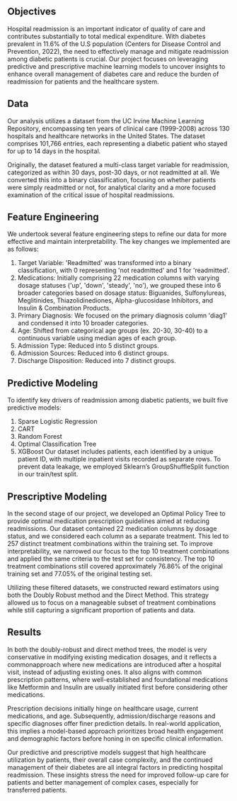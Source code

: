 ## Objectives
Hospital readmission is an important indicator of quality of care and contributes substantially to total
medical expenditure. With diabetes prevalent in 11.6% of the U.S population (Centers for Disease Control
and Prevention, 2022), the need to effectively manage and mitigate readmission among diabetic patients is
crucial. Our project focuses on leveraging predictive and prescriptive machine learning models to uncover
insights to enhance overall management of diabetes care and reduce the burden of readmission for patients
and the healthcare system.

## Data
Our analysis utilizes a dataset from the UC Irvine Machine Learning Repository, encompassing ten years
of clinical care (1999-2008) across 130 hospitals and healthcare networks in the United States. The dataset
comprises 101,766 entries, each representing a diabetic patient who stayed for up to 14 days in the hospital.

Originally, the dataset featured a multi-class target variable for readmission,
categorized as within 30 days, post-30 days, or not readmitted at all. We converted this into a binary
classification, focusing on whether patients were simply readmitted or not, for analytical clarity and a more
focused examination of the critical issue of hospital readmissions.

## Feature Engineering
We undertook several feature engineering steps to refine our data for more effective and maintain
interpretability. The key changes we implemented are as follows:

1. Target Variable: 'Readmitted' was transformed into a binary classification, with 0 representing
'not readmitted' and 1 for 'readmitted'.
2. Medications: Initially comprising 22 medication columns with varying dosage statuses ('up',
'down', 'steady', 'no'), we grouped these into 6 broader categories based on dosage status:
Biguanides, Sulfonylureas, Meglitinides, Thiazolidinediones, Alpha-glucosidase Inhibitors, and
Insulin & Combination Products.
3. Primary Diagnosis: We focused on the primary diagnosis column 'diag1' and condensed it into 10
broader categories.
4. Age: Shifted from categorical age groups (ex. 20-30, 30-40) to a continuous variable using median
ages of each group.
5. Admission Type: Reduced into 5 distinct groups.
6. Admission Sources: Reduced into 6 distinct groups.
7. Discharge Disposition: Reduced into 7 distinct groups.

## Predictive Modeling
To identify key drivers of readmission among diabetic patients, we built five predictive models:
1. Sparse Logistic Regression
2. CART
3. Random Forest
4. Optimal Classification Tree
5. XGBoost
Our dataset includes patients, each identified by a unique patient ID, with multiple inpatient visits recorded
as separate rows. To prevent data leakage, we employed Sklearn’s GroupShuffleSplit function in our
train/test split.


## Prescriptive Modeling
In the second stage of our project, we developed an Optimal Policy Tree to provide optimal medication
prescription guidelines aimed at reducing readmissions. Our
dataset contained 22 medication columns by dosage status, and we considered each column as a separate
treatment. This led to 257 distinct treatment combinations within the training set. To improve
interpretability, we narrowed our focus to the top 10 treatment combinations and applied the same criteria
to the test set for consistency. The top 10 treatment combinations still covered approximately 76.86% of
the original training set and 77.05% of the original testing set.

Utilizing these filtered datasets, we constructed reward estimators using both the Doubly Robust method
and the Direct Method. This strategy allowed us to focus on a manageable subset of treatment combinations
while still capturing a significant proportion of patients and data.


## Results

In both the doubly-robust and direct method trees, the model is very conservative in modifying existing medication dosages, 
and it reflects a commonapproach where new medications are introduced after a hospital visit, instead of adjusting existing ones. It
also aligns with common prescription patterns, where well-established and foundational medications like
Metformin and Insulin are usually initiated first before considering other medications.

Prescription decisions initially hinge on healthcare usage, current medications,
and age. Subsequently, admission/discharge reasons and specific diagnoses offer finer prediction details.
In real-world application, this implies a model-based approach prioritizes broad health engagement and
demographic factors before honing in on specific clinical information.

Our predictive and prescriptive models suggest that high healthcare utilization by patients, their overall
case complexity, and the continued management of their diabetes are all integral factors in predicting
hospital readmission. These insights stress the need for improved follow-up care for patients and better
management of complex cases, especially for transferred patients.
